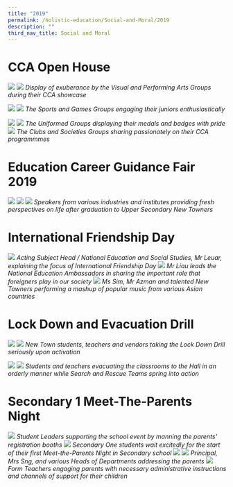```yaml
---
title: "2019"
permalink: /holistic-education/Social-and-Moral/2019
description: ""
third_nav_title: Social and Moral
---
```

# CCA Open House

![](/images/CCA%20open%20house.png)
![](/images/PA-3.jpg)
*Display of exuberance by the Visual and Performing Arts Groups during their CCA showcase*

![](/images/CCA%20open%20house%202.png)
![](/images/S1.jpg)
*The Sports and Games Groups engaging their juniors enthusiastically*

![](/images/CCA%20open%20house%203.png)
![](/images/cca%20open%20house%204.png)
*The Uniformed Groups displaying their medals and badges with pride*
![](/images/cca%20open%20house%205.png)
*The Clubs and Societies Groups sharing passionately on their CCA programmmes*

# Education Career Guidance Fair 2019
![](/images/ECG%201.png)
![](/images/ECG%202.png)
![](/images/ECG%203.png)
*Speakers from various industries and institutes providing fresh perspectives on life after graduation 
to Upper Secondary New Towners*

# International Friendship Day
![](/images/Mr%20Leuar%20explaining%20the%20focus%20of%20International%20Friendship%20Day%202019.jpg)
*Acting Subject Head / National Education and Social Studies, Mr Leuar, explaining the focus of International Friendship Day*
![](/images/Mr%20Liau%20and%20National%20Education%20Ambassadors.jpg)
*Mr Liau leads the National Education Ambassadors in sharing the important role that foreigners play in our society*
![](/images/Ms%20Sim,%20Mr%20Azman%20and%20talented%20New%20Towners.jpg)
*Ms Sim, Mr Azman and talented New Towners performing a mashup of popular music from various Asian countries*

# Lock Down and Evacuation Drill
![](/images/lock%20down%20drill%201.png)
![](/images/DSC_0060.jpg)
*New Town students, teachers and vendors taking the Lock Down Drill seriously upon activation*

![](/images/lock%20down%20drill%202.png)
![](/images/lock%20down%20drill%203.png)
*Students and teachers evacuating the classrooms to the Hall in an orderly manner while Search and Rescue Teams spring into action*
 
# Secondary 1 Meet-The-Parents Night
![](/images/DSC_6834.jpg)
*Student Leaders supporting the school event by manning the parents' registration booths*
![](/images/DSC_6843.jpg)
*Secondary One students wait excitedly for the start of their first Meet-the-Parents Night in Secondary school*
![](/images/PTM%2019.png)
![](/images/PTM%2019%202.png)
*Principal, Mrs Sng, and various Heads of Departments addressing the parents*
![](/images/DSC_6888.jpg)
*Form Teachers engaging parents with necessary administrative instructions and channels of support for their children*
